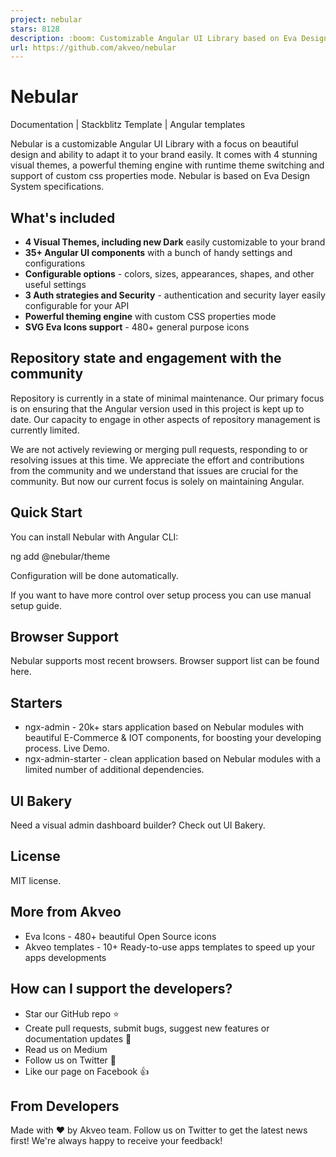 ```yaml
---
project: nebular
stars: 8128
description: :boom: Customizable Angular UI Library based on Eva Design System :new_moon_with_face::sparkles:Dark Mode
url: https://github.com/akveo/nebular
---
```


Nebular
=======

Documentation | Stackblitz Template | Angular templates

Nebular is a customizable Angular UI Library with a focus on beautiful design and ability to adapt it to your brand easily. It comes with 4 stunning visual themes, a powerful theming engine with runtime theme switching and support of custom css properties mode. Nebular is based on Eva Design System specifications.

What's included
---------------

-   **4 Visual Themes, including new Dark** easily customizable to your brand
-   **35+ Angular UI components** with a bunch of handy settings and configurations
-   **Configurable options** - colors, sizes, appearances, shapes, and other useful settings
-   **3 Auth strategies and Security** - authentication and security layer easily configurable for your API
-   **Powerful theming engine** with custom CSS properties mode
-   **SVG Eva Icons support** - 480+ general purpose icons

Repository state and engagement with the community
--------------------------------------------------

Repository is currently in a state of minimal maintenance. Our primary focus is on ensuring that the Angular version used in this project is kept up to date. Our capacity to engage in other aspects of repository management is currently limited.

We are not actively reviewing or merging pull requests, responding to or resolving issues at this time. We appreciate the effort and contributions from the community and we understand that issues are crucial for the community. But now our current focus is solely on maintaining Angular.

Quick Start
-----------

You can install Nebular with Angular CLI:

ng add @nebular/theme

Configuration will be done automatically.

If you want to have more control over setup process you can use manual setup guide.

Browser Support
---------------

Nebular supports most recent browsers. Browser support list can be found here.

Starters
--------

-   ngx-admin - 20k+ stars application based on Nebular modules with beautiful E-Commerce & IOT components, for boosting your developing process. Live Demo.
-   ngx-admin-starter - clean application based on Nebular modules with a limited number of additional dependencies.

UI Bakery
---------

Need a visual admin dashboard builder? Check out UI Bakery.

License
-------

MIT license.

More from Akveo
---------------

-   Eva Icons - 480+ beautiful Open Source icons
-   Akveo templates - 10+ Ready-to-use apps templates to speed up your apps developments

How can I support the developers?
---------------------------------

-   Star our GitHub repo ⭐
-   Create pull requests, submit bugs, suggest new features or documentation updates 🔧
-   Read us on Medium
-   Follow us on Twitter 🐾
-   Like our page on Facebook 👍

From Developers
---------------

Made with ❤️ by Akveo team. Follow us on Twitter to get the latest news first! We're always happy to receive your feedback!
